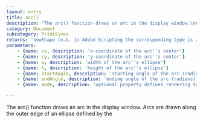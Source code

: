 ```yaml
---
layout: entry
title: arc()
description: "The arc() function draws an arc in the display window.\nArcs are drawn along the outer edge of an ellipse defined by the\n"
category: Document
subcategory: Primitives
returns: 'newShape (n.b. in Adobe Scripting the corresponding type is a Path Item)'
parameters:
    - {name: cx, description: 'x-coordinate of the arc''s center'}
    - {name: cy, description: 'y-coordinate of the arc''s center'}
    - {name: w, description: 'width of the arc''s ellipse'}
    - {name: h, description: 'height of the arc''s ellipse'}
    - {name: startAngle, description: 'starting angle of the arc (radians)'}
    - {name: endAngle, description: 'ending angle of the arc (radians)'}
    - {name: mode, description: 'optional property defines rendering technique of arc, b.OPEN (default), b.CHORD, or b.PIE'}

---
```

The arc() function draws an arc in the display window.
Arcs are drawn along the outer edge of an ellipse defined by the
